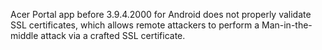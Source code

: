 Acer Portal app before 3.9.4.2000 for Android does not properly validate SSL certificates, which allows remote attackers to perform a Man-in-the-middle attack via a crafted SSL certificate.